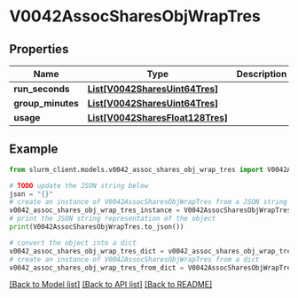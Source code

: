 # V0042AssocSharesObjWrapTres


## Properties

Name | Type | Description | Notes
------------ | ------------- | ------------- | -------------
**run_seconds** | [**List[V0042SharesUint64Tres]**](V0042SharesUint64Tres.md) |  | [optional] 
**group_minutes** | [**List[V0042SharesUint64Tres]**](V0042SharesUint64Tres.md) |  | [optional] 
**usage** | [**List[V0042SharesFloat128Tres]**](V0042SharesFloat128Tres.md) |  | [optional] 

## Example

```python
from slurm_client.models.v0042_assoc_shares_obj_wrap_tres import V0042AssocSharesObjWrapTres

# TODO update the JSON string below
json = "{}"
# create an instance of V0042AssocSharesObjWrapTres from a JSON string
v0042_assoc_shares_obj_wrap_tres_instance = V0042AssocSharesObjWrapTres.from_json(json)
# print the JSON string representation of the object
print(V0042AssocSharesObjWrapTres.to_json())

# convert the object into a dict
v0042_assoc_shares_obj_wrap_tres_dict = v0042_assoc_shares_obj_wrap_tres_instance.to_dict()
# create an instance of V0042AssocSharesObjWrapTres from a dict
v0042_assoc_shares_obj_wrap_tres_from_dict = V0042AssocSharesObjWrapTres.from_dict(v0042_assoc_shares_obj_wrap_tres_dict)
```
[[Back to Model list]](../README.md#documentation-for-models) [[Back to API list]](../README.md#documentation-for-api-endpoints) [[Back to README]](../README.md)


